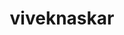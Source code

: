 ---
title: viveknaskar
github: https://github.com/viveknaskar
mode: light
transition: 3s
archetype:
- GIF
---
